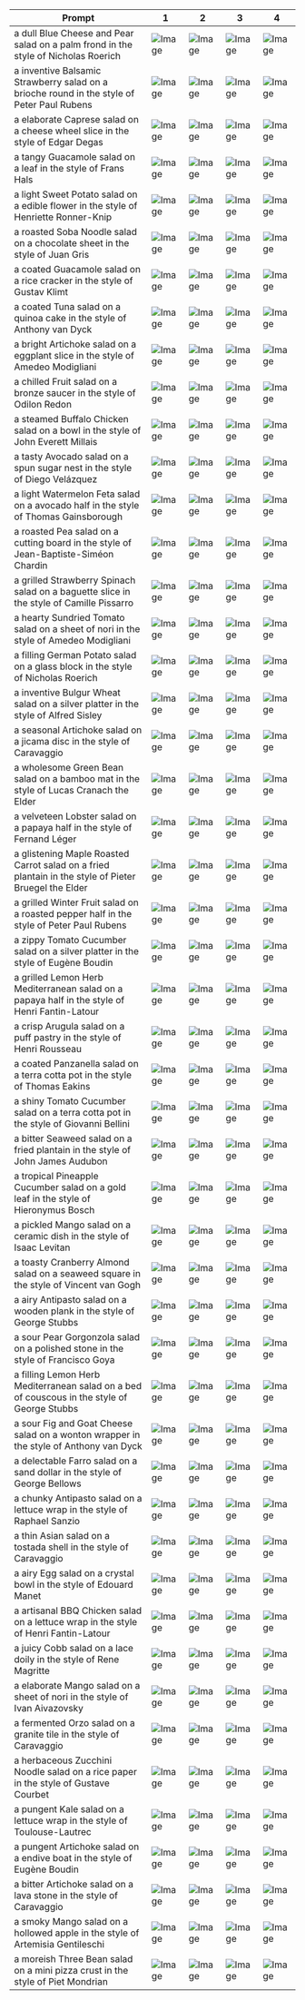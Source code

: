 | Prompt | 1 | 2 | 3 | 4 |
|-|-|-|-|-|
| a dull Blue Cheese and Pear salad on a palm frond in the style of Nicholas Roerich | ![Image](https://salad-benchmark-public-assets.s3.us-east-2.amazonaws.com/sdxl/83ee0da5-7cee-4578-968d-a71eb67d4b11-0.jpg) | ![Image](https://salad-benchmark-public-assets.s3.us-east-2.amazonaws.com/sdxl/83ee0da5-7cee-4578-968d-a71eb67d4b11-1.jpg) | ![Image](https://salad-benchmark-public-assets.s3.us-east-2.amazonaws.com/sdxl/83ee0da5-7cee-4578-968d-a71eb67d4b11-2.jpg) | ![Image](https://salad-benchmark-public-assets.s3.us-east-2.amazonaws.com/sdxl/83ee0da5-7cee-4578-968d-a71eb67d4b11-3.jpg) |
| a inventive Balsamic Strawberry salad on a brioche round in the style of Peter Paul Rubens | ![Image](https://salad-benchmark-public-assets.s3.us-east-2.amazonaws.com/sdxl/3a216690-f279-456e-8754-d4d127ebe811-0.jpg) | ![Image](https://salad-benchmark-public-assets.s3.us-east-2.amazonaws.com/sdxl/3a216690-f279-456e-8754-d4d127ebe811-1.jpg) | ![Image](https://salad-benchmark-public-assets.s3.us-east-2.amazonaws.com/sdxl/3a216690-f279-456e-8754-d4d127ebe811-2.jpg) | ![Image](https://salad-benchmark-public-assets.s3.us-east-2.amazonaws.com/sdxl/3a216690-f279-456e-8754-d4d127ebe811-3.jpg) |
| a elaborate Caprese salad on a cheese wheel slice in the style of Edgar Degas | ![Image](https://salad-benchmark-public-assets.s3.us-east-2.amazonaws.com/sdxl/eb55f32a-e882-428d-8754-2f104641332d-0.jpg) | ![Image](https://salad-benchmark-public-assets.s3.us-east-2.amazonaws.com/sdxl/eb55f32a-e882-428d-8754-2f104641332d-1.jpg) | ![Image](https://salad-benchmark-public-assets.s3.us-east-2.amazonaws.com/sdxl/eb55f32a-e882-428d-8754-2f104641332d-2.jpg) | ![Image](https://salad-benchmark-public-assets.s3.us-east-2.amazonaws.com/sdxl/eb55f32a-e882-428d-8754-2f104641332d-3.jpg) |
| a tangy Guacamole salad on a leaf in the style of Frans Hals | ![Image](https://salad-benchmark-public-assets.s3.us-east-2.amazonaws.com/sdxl/e529b457-4c39-4597-a891-7dadbe695b3b-0.jpg) | ![Image](https://salad-benchmark-public-assets.s3.us-east-2.amazonaws.com/sdxl/e529b457-4c39-4597-a891-7dadbe695b3b-1.jpg) | ![Image](https://salad-benchmark-public-assets.s3.us-east-2.amazonaws.com/sdxl/e529b457-4c39-4597-a891-7dadbe695b3b-2.jpg) | ![Image](https://salad-benchmark-public-assets.s3.us-east-2.amazonaws.com/sdxl/e529b457-4c39-4597-a891-7dadbe695b3b-3.jpg) |
| a light Sweet Potato salad on a edible flower in the style of Henriette Ronner-Knip | ![Image](https://salad-benchmark-public-assets.s3.us-east-2.amazonaws.com/sdxl/5f53ea07-3b7b-4fa2-b107-cff4bf6af5f8-0.jpg) | ![Image](https://salad-benchmark-public-assets.s3.us-east-2.amazonaws.com/sdxl/5f53ea07-3b7b-4fa2-b107-cff4bf6af5f8-1.jpg) | ![Image](https://salad-benchmark-public-assets.s3.us-east-2.amazonaws.com/sdxl/5f53ea07-3b7b-4fa2-b107-cff4bf6af5f8-2.jpg) | ![Image](https://salad-benchmark-public-assets.s3.us-east-2.amazonaws.com/sdxl/5f53ea07-3b7b-4fa2-b107-cff4bf6af5f8-3.jpg) |
| a roasted Soba Noodle salad on a chocolate sheet in the style of Juan Gris | ![Image](https://salad-benchmark-public-assets.s3.us-east-2.amazonaws.com/sdxl/7de73904-9893-4576-bc93-3e6a78a94f13-0.jpg) | ![Image](https://salad-benchmark-public-assets.s3.us-east-2.amazonaws.com/sdxl/7de73904-9893-4576-bc93-3e6a78a94f13-1.jpg) | ![Image](https://salad-benchmark-public-assets.s3.us-east-2.amazonaws.com/sdxl/7de73904-9893-4576-bc93-3e6a78a94f13-2.jpg) | ![Image](https://salad-benchmark-public-assets.s3.us-east-2.amazonaws.com/sdxl/7de73904-9893-4576-bc93-3e6a78a94f13-3.jpg) |
| a coated Guacamole salad on a rice cracker in the style of Gustav Klimt | ![Image](https://salad-benchmark-public-assets.s3.us-east-2.amazonaws.com/sdxl/5fa49550-4a88-4ec0-960a-65b9c466ffc9-0.jpg) | ![Image](https://salad-benchmark-public-assets.s3.us-east-2.amazonaws.com/sdxl/5fa49550-4a88-4ec0-960a-65b9c466ffc9-1.jpg) | ![Image](https://salad-benchmark-public-assets.s3.us-east-2.amazonaws.com/sdxl/5fa49550-4a88-4ec0-960a-65b9c466ffc9-2.jpg) | ![Image](https://salad-benchmark-public-assets.s3.us-east-2.amazonaws.com/sdxl/5fa49550-4a88-4ec0-960a-65b9c466ffc9-3.jpg) |
| a coated Tuna salad on a quinoa cake in the style of Anthony van Dyck | ![Image](https://salad-benchmark-public-assets.s3.us-east-2.amazonaws.com/sdxl/724579cb-3fbe-496d-8720-ee569b44fccf-0.jpg) | ![Image](https://salad-benchmark-public-assets.s3.us-east-2.amazonaws.com/sdxl/724579cb-3fbe-496d-8720-ee569b44fccf-1.jpg) | ![Image](https://salad-benchmark-public-assets.s3.us-east-2.amazonaws.com/sdxl/724579cb-3fbe-496d-8720-ee569b44fccf-2.jpg) | ![Image](https://salad-benchmark-public-assets.s3.us-east-2.amazonaws.com/sdxl/724579cb-3fbe-496d-8720-ee569b44fccf-3.jpg) |
| a bright Artichoke salad on a eggplant slice in the style of Amedeo Modigliani | ![Image](https://salad-benchmark-public-assets.s3.us-east-2.amazonaws.com/sdxl/12feafe1-3743-4dcb-85ea-c060c79859fa-0.jpg) | ![Image](https://salad-benchmark-public-assets.s3.us-east-2.amazonaws.com/sdxl/12feafe1-3743-4dcb-85ea-c060c79859fa-1.jpg) | ![Image](https://salad-benchmark-public-assets.s3.us-east-2.amazonaws.com/sdxl/12feafe1-3743-4dcb-85ea-c060c79859fa-2.jpg) | ![Image](https://salad-benchmark-public-assets.s3.us-east-2.amazonaws.com/sdxl/12feafe1-3743-4dcb-85ea-c060c79859fa-3.jpg) |
| a chilled Fruit salad on a bronze saucer in the style of Odilon Redon | ![Image](https://salad-benchmark-public-assets.s3.us-east-2.amazonaws.com/sdxl/407112ad-2c43-44d6-93e0-e18b764e65a8-0.jpg) | ![Image](https://salad-benchmark-public-assets.s3.us-east-2.amazonaws.com/sdxl/407112ad-2c43-44d6-93e0-e18b764e65a8-1.jpg) | ![Image](https://salad-benchmark-public-assets.s3.us-east-2.amazonaws.com/sdxl/407112ad-2c43-44d6-93e0-e18b764e65a8-2.jpg) | ![Image](https://salad-benchmark-public-assets.s3.us-east-2.amazonaws.com/sdxl/407112ad-2c43-44d6-93e0-e18b764e65a8-3.jpg) |
| a steamed Buffalo Chicken salad on a bowl in the style of John Everett Millais | ![Image](https://salad-benchmark-public-assets.s3.us-east-2.amazonaws.com/sdxl/7a67643f-2e94-4c60-9ef2-c6199a8cda27-0.jpg) | ![Image](https://salad-benchmark-public-assets.s3.us-east-2.amazonaws.com/sdxl/7a67643f-2e94-4c60-9ef2-c6199a8cda27-1.jpg) | ![Image](https://salad-benchmark-public-assets.s3.us-east-2.amazonaws.com/sdxl/7a67643f-2e94-4c60-9ef2-c6199a8cda27-2.jpg) | ![Image](https://salad-benchmark-public-assets.s3.us-east-2.amazonaws.com/sdxl/7a67643f-2e94-4c60-9ef2-c6199a8cda27-3.jpg) |
| a tasty Avocado salad on a spun sugar nest in the style of Diego Velázquez | ![Image](https://salad-benchmark-public-assets.s3.us-east-2.amazonaws.com/sdxl/50e87231-bdff-4db4-b9a1-a4fb9dfc466e-0.jpg) | ![Image](https://salad-benchmark-public-assets.s3.us-east-2.amazonaws.com/sdxl/50e87231-bdff-4db4-b9a1-a4fb9dfc466e-1.jpg) | ![Image](https://salad-benchmark-public-assets.s3.us-east-2.amazonaws.com/sdxl/50e87231-bdff-4db4-b9a1-a4fb9dfc466e-2.jpg) | ![Image](https://salad-benchmark-public-assets.s3.us-east-2.amazonaws.com/sdxl/50e87231-bdff-4db4-b9a1-a4fb9dfc466e-3.jpg) |
| a light Watermelon Feta salad on a avocado half in the style of Thomas Gainsborough | ![Image](https://salad-benchmark-public-assets.s3.us-east-2.amazonaws.com/sdxl/5a927e89-b178-4dfd-9fea-1593d7f3c42b-0.jpg) | ![Image](https://salad-benchmark-public-assets.s3.us-east-2.amazonaws.com/sdxl/5a927e89-b178-4dfd-9fea-1593d7f3c42b-1.jpg) | ![Image](https://salad-benchmark-public-assets.s3.us-east-2.amazonaws.com/sdxl/5a927e89-b178-4dfd-9fea-1593d7f3c42b-2.jpg) | ![Image](https://salad-benchmark-public-assets.s3.us-east-2.amazonaws.com/sdxl/5a927e89-b178-4dfd-9fea-1593d7f3c42b-3.jpg) |
| a roasted Pea salad on a cutting board in the style of Jean-Baptiste-Siméon Chardin | ![Image](https://salad-benchmark-public-assets.s3.us-east-2.amazonaws.com/sdxl/9c3e5f0f-0ee8-429b-b4f3-8a4b658631a1-0.jpg) | ![Image](https://salad-benchmark-public-assets.s3.us-east-2.amazonaws.com/sdxl/9c3e5f0f-0ee8-429b-b4f3-8a4b658631a1-1.jpg) | ![Image](https://salad-benchmark-public-assets.s3.us-east-2.amazonaws.com/sdxl/9c3e5f0f-0ee8-429b-b4f3-8a4b658631a1-2.jpg) | ![Image](https://salad-benchmark-public-assets.s3.us-east-2.amazonaws.com/sdxl/9c3e5f0f-0ee8-429b-b4f3-8a4b658631a1-3.jpg) |
| a grilled Strawberry Spinach salad on a baguette slice in the style of Camille Pissarro | ![Image](https://salad-benchmark-public-assets.s3.us-east-2.amazonaws.com/sdxl/e1467c50-4aa9-4e0e-bb62-bf1ca292aba1-0.jpg) | ![Image](https://salad-benchmark-public-assets.s3.us-east-2.amazonaws.com/sdxl/e1467c50-4aa9-4e0e-bb62-bf1ca292aba1-1.jpg) | ![Image](https://salad-benchmark-public-assets.s3.us-east-2.amazonaws.com/sdxl/e1467c50-4aa9-4e0e-bb62-bf1ca292aba1-2.jpg) | ![Image](https://salad-benchmark-public-assets.s3.us-east-2.amazonaws.com/sdxl/e1467c50-4aa9-4e0e-bb62-bf1ca292aba1-3.jpg) |
| a hearty Sundried Tomato salad on a sheet of nori in the style of Amedeo Modigliani | ![Image](https://salad-benchmark-public-assets.s3.us-east-2.amazonaws.com/sdxl/3542e9e1-c11b-4e9b-a000-0b3c84f3e153-0.jpg) | ![Image](https://salad-benchmark-public-assets.s3.us-east-2.amazonaws.com/sdxl/3542e9e1-c11b-4e9b-a000-0b3c84f3e153-1.jpg) | ![Image](https://salad-benchmark-public-assets.s3.us-east-2.amazonaws.com/sdxl/3542e9e1-c11b-4e9b-a000-0b3c84f3e153-2.jpg) | ![Image](https://salad-benchmark-public-assets.s3.us-east-2.amazonaws.com/sdxl/3542e9e1-c11b-4e9b-a000-0b3c84f3e153-3.jpg) |
| a filling German Potato salad on a glass block in the style of Nicholas Roerich | ![Image](https://salad-benchmark-public-assets.s3.us-east-2.amazonaws.com/sdxl/ac5450dc-3199-4031-b44a-d7404c8ce8d1-0.jpg) | ![Image](https://salad-benchmark-public-assets.s3.us-east-2.amazonaws.com/sdxl/ac5450dc-3199-4031-b44a-d7404c8ce8d1-1.jpg) | ![Image](https://salad-benchmark-public-assets.s3.us-east-2.amazonaws.com/sdxl/ac5450dc-3199-4031-b44a-d7404c8ce8d1-2.jpg) | ![Image](https://salad-benchmark-public-assets.s3.us-east-2.amazonaws.com/sdxl/ac5450dc-3199-4031-b44a-d7404c8ce8d1-3.jpg) |
| a inventive Bulgur Wheat salad on a silver platter in the style of Alfred Sisley | ![Image](https://salad-benchmark-public-assets.s3.us-east-2.amazonaws.com/sdxl/5db8f2a1-6300-409c-ae8f-3dfa369514ed-0.jpg) | ![Image](https://salad-benchmark-public-assets.s3.us-east-2.amazonaws.com/sdxl/5db8f2a1-6300-409c-ae8f-3dfa369514ed-1.jpg) | ![Image](https://salad-benchmark-public-assets.s3.us-east-2.amazonaws.com/sdxl/5db8f2a1-6300-409c-ae8f-3dfa369514ed-2.jpg) | ![Image](https://salad-benchmark-public-assets.s3.us-east-2.amazonaws.com/sdxl/5db8f2a1-6300-409c-ae8f-3dfa369514ed-3.jpg) |
| a seasonal Artichoke salad on a jicama disc in the style of Caravaggio | ![Image](https://salad-benchmark-public-assets.s3.us-east-2.amazonaws.com/sdxl/363c0714-d78f-49be-9b36-ff547da14747-0.jpg) | ![Image](https://salad-benchmark-public-assets.s3.us-east-2.amazonaws.com/sdxl/363c0714-d78f-49be-9b36-ff547da14747-1.jpg) | ![Image](https://salad-benchmark-public-assets.s3.us-east-2.amazonaws.com/sdxl/363c0714-d78f-49be-9b36-ff547da14747-2.jpg) | ![Image](https://salad-benchmark-public-assets.s3.us-east-2.amazonaws.com/sdxl/363c0714-d78f-49be-9b36-ff547da14747-3.jpg) |
| a wholesome Green Bean salad on a bamboo mat in the style of Lucas Cranach the Elder | ![Image](https://salad-benchmark-public-assets.s3.us-east-2.amazonaws.com/sdxl/234cf08a-d998-4d3f-a8fb-8478dd965e79-0.jpg) | ![Image](https://salad-benchmark-public-assets.s3.us-east-2.amazonaws.com/sdxl/234cf08a-d998-4d3f-a8fb-8478dd965e79-1.jpg) | ![Image](https://salad-benchmark-public-assets.s3.us-east-2.amazonaws.com/sdxl/234cf08a-d998-4d3f-a8fb-8478dd965e79-2.jpg) | ![Image](https://salad-benchmark-public-assets.s3.us-east-2.amazonaws.com/sdxl/234cf08a-d998-4d3f-a8fb-8478dd965e79-3.jpg) |
| a velveteen Lobster salad on a papaya half in the style of Fernand Léger | ![Image](https://salad-benchmark-public-assets.s3.us-east-2.amazonaws.com/sdxl/562d7032-316c-4b1a-8d80-a68d2b7f5694-0.jpg) | ![Image](https://salad-benchmark-public-assets.s3.us-east-2.amazonaws.com/sdxl/562d7032-316c-4b1a-8d80-a68d2b7f5694-1.jpg) | ![Image](https://salad-benchmark-public-assets.s3.us-east-2.amazonaws.com/sdxl/562d7032-316c-4b1a-8d80-a68d2b7f5694-2.jpg) | ![Image](https://salad-benchmark-public-assets.s3.us-east-2.amazonaws.com/sdxl/562d7032-316c-4b1a-8d80-a68d2b7f5694-3.jpg) |
| a glistening Maple Roasted Carrot salad on a fried plantain in the style of Pieter Bruegel the Elder | ![Image](https://salad-benchmark-public-assets.s3.us-east-2.amazonaws.com/sdxl/22667c7a-7ee2-4efa-9e81-534dde421bc5-0.jpg) | ![Image](https://salad-benchmark-public-assets.s3.us-east-2.amazonaws.com/sdxl/22667c7a-7ee2-4efa-9e81-534dde421bc5-1.jpg) | ![Image](https://salad-benchmark-public-assets.s3.us-east-2.amazonaws.com/sdxl/22667c7a-7ee2-4efa-9e81-534dde421bc5-2.jpg) | ![Image](https://salad-benchmark-public-assets.s3.us-east-2.amazonaws.com/sdxl/22667c7a-7ee2-4efa-9e81-534dde421bc5-3.jpg) |
| a grilled Winter Fruit salad on a roasted pepper half in the style of Peter Paul Rubens | ![Image](https://salad-benchmark-public-assets.s3.us-east-2.amazonaws.com/sdxl/fccedfc2-8458-4baf-9510-33ac60c4efb3-0.jpg) | ![Image](https://salad-benchmark-public-assets.s3.us-east-2.amazonaws.com/sdxl/fccedfc2-8458-4baf-9510-33ac60c4efb3-1.jpg) | ![Image](https://salad-benchmark-public-assets.s3.us-east-2.amazonaws.com/sdxl/fccedfc2-8458-4baf-9510-33ac60c4efb3-2.jpg) | ![Image](https://salad-benchmark-public-assets.s3.us-east-2.amazonaws.com/sdxl/fccedfc2-8458-4baf-9510-33ac60c4efb3-3.jpg) |
| a zippy Tomato Cucumber salad on a silver platter in the style of Eugène Boudin | ![Image](https://salad-benchmark-public-assets.s3.us-east-2.amazonaws.com/sdxl/2e4feebe-2d86-400d-9e69-762c0f3aa2bb-0.jpg) | ![Image](https://salad-benchmark-public-assets.s3.us-east-2.amazonaws.com/sdxl/2e4feebe-2d86-400d-9e69-762c0f3aa2bb-1.jpg) | ![Image](https://salad-benchmark-public-assets.s3.us-east-2.amazonaws.com/sdxl/2e4feebe-2d86-400d-9e69-762c0f3aa2bb-2.jpg) | ![Image](https://salad-benchmark-public-assets.s3.us-east-2.amazonaws.com/sdxl/2e4feebe-2d86-400d-9e69-762c0f3aa2bb-3.jpg) |
| a grilled Lemon Herb Mediterranean salad on a papaya half in the style of Henri Fantin-Latour | ![Image](https://salad-benchmark-public-assets.s3.us-east-2.amazonaws.com/sdxl/5127bbc8-3aba-4b66-b212-6fe18ef91f25-0.jpg) | ![Image](https://salad-benchmark-public-assets.s3.us-east-2.amazonaws.com/sdxl/5127bbc8-3aba-4b66-b212-6fe18ef91f25-1.jpg) | ![Image](https://salad-benchmark-public-assets.s3.us-east-2.amazonaws.com/sdxl/5127bbc8-3aba-4b66-b212-6fe18ef91f25-2.jpg) | ![Image](https://salad-benchmark-public-assets.s3.us-east-2.amazonaws.com/sdxl/5127bbc8-3aba-4b66-b212-6fe18ef91f25-3.jpg) |
| a crisp Arugula salad on a puff pastry in the style of Henri Rousseau | ![Image](https://salad-benchmark-public-assets.s3.us-east-2.amazonaws.com/sdxl/23d48c67-0ae0-4a57-bfe8-ddac0609d497-0.jpg) | ![Image](https://salad-benchmark-public-assets.s3.us-east-2.amazonaws.com/sdxl/23d48c67-0ae0-4a57-bfe8-ddac0609d497-1.jpg) | ![Image](https://salad-benchmark-public-assets.s3.us-east-2.amazonaws.com/sdxl/23d48c67-0ae0-4a57-bfe8-ddac0609d497-2.jpg) | ![Image](https://salad-benchmark-public-assets.s3.us-east-2.amazonaws.com/sdxl/23d48c67-0ae0-4a57-bfe8-ddac0609d497-3.jpg) |
| a coated Panzanella salad on a terra cotta pot in the style of Thomas Eakins | ![Image](https://salad-benchmark-public-assets.s3.us-east-2.amazonaws.com/sdxl/225e8415-ff55-46f6-a5d7-ce0d8ff18fbe-0.jpg) | ![Image](https://salad-benchmark-public-assets.s3.us-east-2.amazonaws.com/sdxl/225e8415-ff55-46f6-a5d7-ce0d8ff18fbe-1.jpg) | ![Image](https://salad-benchmark-public-assets.s3.us-east-2.amazonaws.com/sdxl/225e8415-ff55-46f6-a5d7-ce0d8ff18fbe-2.jpg) | ![Image](https://salad-benchmark-public-assets.s3.us-east-2.amazonaws.com/sdxl/225e8415-ff55-46f6-a5d7-ce0d8ff18fbe-3.jpg) |
| a shiny Tomato Cucumber salad on a terra cotta pot in the style of Giovanni Bellini | ![Image](https://salad-benchmark-public-assets.s3.us-east-2.amazonaws.com/sdxl/02f56deb-89ec-4105-8edc-79345dc4cf44-0.jpg) | ![Image](https://salad-benchmark-public-assets.s3.us-east-2.amazonaws.com/sdxl/02f56deb-89ec-4105-8edc-79345dc4cf44-1.jpg) | ![Image](https://salad-benchmark-public-assets.s3.us-east-2.amazonaws.com/sdxl/02f56deb-89ec-4105-8edc-79345dc4cf44-2.jpg) | ![Image](https://salad-benchmark-public-assets.s3.us-east-2.amazonaws.com/sdxl/02f56deb-89ec-4105-8edc-79345dc4cf44-3.jpg) |
| a bitter Seaweed salad on a fried plantain in the style of John James Audubon | ![Image](https://salad-benchmark-public-assets.s3.us-east-2.amazonaws.com/sdxl/9460ce5d-c0f8-416a-9007-6bcaeb32d4c8-0.jpg) | ![Image](https://salad-benchmark-public-assets.s3.us-east-2.amazonaws.com/sdxl/9460ce5d-c0f8-416a-9007-6bcaeb32d4c8-1.jpg) | ![Image](https://salad-benchmark-public-assets.s3.us-east-2.amazonaws.com/sdxl/9460ce5d-c0f8-416a-9007-6bcaeb32d4c8-2.jpg) | ![Image](https://salad-benchmark-public-assets.s3.us-east-2.amazonaws.com/sdxl/9460ce5d-c0f8-416a-9007-6bcaeb32d4c8-3.jpg) |
| a tropical Pineapple Cucumber salad on a gold leaf in the style of Hieronymus Bosch | ![Image](https://salad-benchmark-public-assets.s3.us-east-2.amazonaws.com/sdxl/7d59ec8f-4d91-4b2e-8f80-b0d0ca2d3cc6-0.jpg) | ![Image](https://salad-benchmark-public-assets.s3.us-east-2.amazonaws.com/sdxl/7d59ec8f-4d91-4b2e-8f80-b0d0ca2d3cc6-1.jpg) | ![Image](https://salad-benchmark-public-assets.s3.us-east-2.amazonaws.com/sdxl/7d59ec8f-4d91-4b2e-8f80-b0d0ca2d3cc6-2.jpg) | ![Image](https://salad-benchmark-public-assets.s3.us-east-2.amazonaws.com/sdxl/7d59ec8f-4d91-4b2e-8f80-b0d0ca2d3cc6-3.jpg) |
| a pickled Mango salad on a ceramic dish in the style of Isaac Levitan | ![Image](https://salad-benchmark-public-assets.s3.us-east-2.amazonaws.com/sdxl/15fd81f8-6fc2-44b4-922e-4d4b2d3ecb34-0.jpg) | ![Image](https://salad-benchmark-public-assets.s3.us-east-2.amazonaws.com/sdxl/15fd81f8-6fc2-44b4-922e-4d4b2d3ecb34-1.jpg) | ![Image](https://salad-benchmark-public-assets.s3.us-east-2.amazonaws.com/sdxl/15fd81f8-6fc2-44b4-922e-4d4b2d3ecb34-2.jpg) | ![Image](https://salad-benchmark-public-assets.s3.us-east-2.amazonaws.com/sdxl/15fd81f8-6fc2-44b4-922e-4d4b2d3ecb34-3.jpg) |
| a toasty Cranberry Almond salad on a seaweed square in the style of Vincent van Gogh | ![Image](https://salad-benchmark-public-assets.s3.us-east-2.amazonaws.com/sdxl/9fdbca8e-424b-40bd-87c3-6aebe9c56b41-0.jpg) | ![Image](https://salad-benchmark-public-assets.s3.us-east-2.amazonaws.com/sdxl/9fdbca8e-424b-40bd-87c3-6aebe9c56b41-1.jpg) | ![Image](https://salad-benchmark-public-assets.s3.us-east-2.amazonaws.com/sdxl/9fdbca8e-424b-40bd-87c3-6aebe9c56b41-2.jpg) | ![Image](https://salad-benchmark-public-assets.s3.us-east-2.amazonaws.com/sdxl/9fdbca8e-424b-40bd-87c3-6aebe9c56b41-3.jpg) |
| a airy Antipasto salad on a wooden plank in the style of George Stubbs | ![Image](https://salad-benchmark-public-assets.s3.us-east-2.amazonaws.com/sdxl/bdf5d677-a8ba-48da-a8b6-c37575dea0a2-0.jpg) | ![Image](https://salad-benchmark-public-assets.s3.us-east-2.amazonaws.com/sdxl/bdf5d677-a8ba-48da-a8b6-c37575dea0a2-1.jpg) | ![Image](https://salad-benchmark-public-assets.s3.us-east-2.amazonaws.com/sdxl/bdf5d677-a8ba-48da-a8b6-c37575dea0a2-2.jpg) | ![Image](https://salad-benchmark-public-assets.s3.us-east-2.amazonaws.com/sdxl/bdf5d677-a8ba-48da-a8b6-c37575dea0a2-3.jpg) |
| a sour Pear Gorgonzola salad on a polished stone in the style of Francisco Goya | ![Image](https://salad-benchmark-public-assets.s3.us-east-2.amazonaws.com/sdxl/549ba2ac-238d-44ab-8874-5464053b5363-0.jpg) | ![Image](https://salad-benchmark-public-assets.s3.us-east-2.amazonaws.com/sdxl/549ba2ac-238d-44ab-8874-5464053b5363-1.jpg) | ![Image](https://salad-benchmark-public-assets.s3.us-east-2.amazonaws.com/sdxl/549ba2ac-238d-44ab-8874-5464053b5363-2.jpg) | ![Image](https://salad-benchmark-public-assets.s3.us-east-2.amazonaws.com/sdxl/549ba2ac-238d-44ab-8874-5464053b5363-3.jpg) |
| a filling Lemon Herb Mediterranean salad on a bed of couscous in the style of George Stubbs | ![Image](https://salad-benchmark-public-assets.s3.us-east-2.amazonaws.com/sdxl/8e614f4a-647a-46bd-bea0-96267cc2d95e-0.jpg) | ![Image](https://salad-benchmark-public-assets.s3.us-east-2.amazonaws.com/sdxl/8e614f4a-647a-46bd-bea0-96267cc2d95e-1.jpg) | ![Image](https://salad-benchmark-public-assets.s3.us-east-2.amazonaws.com/sdxl/8e614f4a-647a-46bd-bea0-96267cc2d95e-2.jpg) | ![Image](https://salad-benchmark-public-assets.s3.us-east-2.amazonaws.com/sdxl/8e614f4a-647a-46bd-bea0-96267cc2d95e-3.jpg) |
| a sour Fig and Goat Cheese salad on a wonton wrapper in the style of Anthony van Dyck | ![Image](https://salad-benchmark-public-assets.s3.us-east-2.amazonaws.com/sdxl/2d947749-ffde-4d72-a8e6-2f386b50bb82-0.jpg) | ![Image](https://salad-benchmark-public-assets.s3.us-east-2.amazonaws.com/sdxl/2d947749-ffde-4d72-a8e6-2f386b50bb82-1.jpg) | ![Image](https://salad-benchmark-public-assets.s3.us-east-2.amazonaws.com/sdxl/2d947749-ffde-4d72-a8e6-2f386b50bb82-2.jpg) | ![Image](https://salad-benchmark-public-assets.s3.us-east-2.amazonaws.com/sdxl/2d947749-ffde-4d72-a8e6-2f386b50bb82-3.jpg) |
| a delectable Farro salad on a sand dollar in the style of George Bellows | ![Image](https://salad-benchmark-public-assets.s3.us-east-2.amazonaws.com/sdxl/13fd0cb8-4b3c-44a0-bef8-8659e3cac7d8-0.jpg) | ![Image](https://salad-benchmark-public-assets.s3.us-east-2.amazonaws.com/sdxl/13fd0cb8-4b3c-44a0-bef8-8659e3cac7d8-1.jpg) | ![Image](https://salad-benchmark-public-assets.s3.us-east-2.amazonaws.com/sdxl/13fd0cb8-4b3c-44a0-bef8-8659e3cac7d8-2.jpg) | ![Image](https://salad-benchmark-public-assets.s3.us-east-2.amazonaws.com/sdxl/13fd0cb8-4b3c-44a0-bef8-8659e3cac7d8-3.jpg) |
| a chunky Antipasto salad on a lettuce wrap in the style of Raphael Sanzio | ![Image](https://salad-benchmark-public-assets.s3.us-east-2.amazonaws.com/sdxl/9040cac1-4398-479d-895a-2c89b218a9c0-0.jpg) | ![Image](https://salad-benchmark-public-assets.s3.us-east-2.amazonaws.com/sdxl/9040cac1-4398-479d-895a-2c89b218a9c0-1.jpg) | ![Image](https://salad-benchmark-public-assets.s3.us-east-2.amazonaws.com/sdxl/9040cac1-4398-479d-895a-2c89b218a9c0-2.jpg) | ![Image](https://salad-benchmark-public-assets.s3.us-east-2.amazonaws.com/sdxl/9040cac1-4398-479d-895a-2c89b218a9c0-3.jpg) |
| a thin Asian salad on a tostada shell in the style of Caravaggio | ![Image](https://salad-benchmark-public-assets.s3.us-east-2.amazonaws.com/sdxl/d8b5253e-955e-49e1-8058-186d1bfc0146-0.jpg) | ![Image](https://salad-benchmark-public-assets.s3.us-east-2.amazonaws.com/sdxl/d8b5253e-955e-49e1-8058-186d1bfc0146-1.jpg) | ![Image](https://salad-benchmark-public-assets.s3.us-east-2.amazonaws.com/sdxl/d8b5253e-955e-49e1-8058-186d1bfc0146-2.jpg) | ![Image](https://salad-benchmark-public-assets.s3.us-east-2.amazonaws.com/sdxl/d8b5253e-955e-49e1-8058-186d1bfc0146-3.jpg) |
| a airy Egg salad on a crystal bowl in the style of Edouard Manet | ![Image](https://salad-benchmark-public-assets.s3.us-east-2.amazonaws.com/sdxl/75a1837b-51bd-460e-82be-9f2f7e81e08d-0.jpg) | ![Image](https://salad-benchmark-public-assets.s3.us-east-2.amazonaws.com/sdxl/75a1837b-51bd-460e-82be-9f2f7e81e08d-1.jpg) | ![Image](https://salad-benchmark-public-assets.s3.us-east-2.amazonaws.com/sdxl/75a1837b-51bd-460e-82be-9f2f7e81e08d-2.jpg) | ![Image](https://salad-benchmark-public-assets.s3.us-east-2.amazonaws.com/sdxl/75a1837b-51bd-460e-82be-9f2f7e81e08d-3.jpg) |
| a artisanal BBQ Chicken salad on a lettuce wrap in the style of Henri Fantin-Latour | ![Image](https://salad-benchmark-public-assets.s3.us-east-2.amazonaws.com/sdxl/ecdbabad-718b-4007-b1bd-69dacb65bfa2-0.jpg) | ![Image](https://salad-benchmark-public-assets.s3.us-east-2.amazonaws.com/sdxl/ecdbabad-718b-4007-b1bd-69dacb65bfa2-1.jpg) | ![Image](https://salad-benchmark-public-assets.s3.us-east-2.amazonaws.com/sdxl/ecdbabad-718b-4007-b1bd-69dacb65bfa2-2.jpg) | ![Image](https://salad-benchmark-public-assets.s3.us-east-2.amazonaws.com/sdxl/ecdbabad-718b-4007-b1bd-69dacb65bfa2-3.jpg) |
| a juicy Cobb salad on a lace doily in the style of Rene Magritte | ![Image](https://salad-benchmark-public-assets.s3.us-east-2.amazonaws.com/sdxl/bc1b8ac0-b0b5-47c0-b7cc-d7adb5953c68-0.jpg) | ![Image](https://salad-benchmark-public-assets.s3.us-east-2.amazonaws.com/sdxl/bc1b8ac0-b0b5-47c0-b7cc-d7adb5953c68-1.jpg) | ![Image](https://salad-benchmark-public-assets.s3.us-east-2.amazonaws.com/sdxl/bc1b8ac0-b0b5-47c0-b7cc-d7adb5953c68-2.jpg) | ![Image](https://salad-benchmark-public-assets.s3.us-east-2.amazonaws.com/sdxl/bc1b8ac0-b0b5-47c0-b7cc-d7adb5953c68-3.jpg) |
| a elaborate Mango salad on a sheet of nori in the style of Ivan Aivazovsky | ![Image](https://salad-benchmark-public-assets.s3.us-east-2.amazonaws.com/sdxl/09dc1d38-2026-422b-b24e-8dac47c3da58-0.jpg) | ![Image](https://salad-benchmark-public-assets.s3.us-east-2.amazonaws.com/sdxl/09dc1d38-2026-422b-b24e-8dac47c3da58-1.jpg) | ![Image](https://salad-benchmark-public-assets.s3.us-east-2.amazonaws.com/sdxl/09dc1d38-2026-422b-b24e-8dac47c3da58-2.jpg) | ![Image](https://salad-benchmark-public-assets.s3.us-east-2.amazonaws.com/sdxl/09dc1d38-2026-422b-b24e-8dac47c3da58-3.jpg) |
| a fermented Orzo salad on a granite tile in the style of Caravaggio | ![Image](https://salad-benchmark-public-assets.s3.us-east-2.amazonaws.com/sdxl/15c0a0f4-fd37-4332-b367-0f7cd3747ece-0.jpg) | ![Image](https://salad-benchmark-public-assets.s3.us-east-2.amazonaws.com/sdxl/15c0a0f4-fd37-4332-b367-0f7cd3747ece-1.jpg) | ![Image](https://salad-benchmark-public-assets.s3.us-east-2.amazonaws.com/sdxl/15c0a0f4-fd37-4332-b367-0f7cd3747ece-2.jpg) | ![Image](https://salad-benchmark-public-assets.s3.us-east-2.amazonaws.com/sdxl/15c0a0f4-fd37-4332-b367-0f7cd3747ece-3.jpg) |
| a herbaceous Zucchini Noodle salad on a rice paper in the style of Gustave Courbet | ![Image](https://salad-benchmark-public-assets.s3.us-east-2.amazonaws.com/sdxl/ab7f177f-4818-4812-a170-1ae32069b718-0.jpg) | ![Image](https://salad-benchmark-public-assets.s3.us-east-2.amazonaws.com/sdxl/ab7f177f-4818-4812-a170-1ae32069b718-1.jpg) | ![Image](https://salad-benchmark-public-assets.s3.us-east-2.amazonaws.com/sdxl/ab7f177f-4818-4812-a170-1ae32069b718-2.jpg) | ![Image](https://salad-benchmark-public-assets.s3.us-east-2.amazonaws.com/sdxl/ab7f177f-4818-4812-a170-1ae32069b718-3.jpg) |
| a pungent Kale salad on a lettuce wrap in the style of Toulouse-Lautrec | ![Image](https://salad-benchmark-public-assets.s3.us-east-2.amazonaws.com/sdxl/894930cb-7e8e-4fab-94f2-d8c50812467e-0.jpg) | ![Image](https://salad-benchmark-public-assets.s3.us-east-2.amazonaws.com/sdxl/894930cb-7e8e-4fab-94f2-d8c50812467e-1.jpg) | ![Image](https://salad-benchmark-public-assets.s3.us-east-2.amazonaws.com/sdxl/894930cb-7e8e-4fab-94f2-d8c50812467e-2.jpg) | ![Image](https://salad-benchmark-public-assets.s3.us-east-2.amazonaws.com/sdxl/894930cb-7e8e-4fab-94f2-d8c50812467e-3.jpg) |
| a pungent Artichoke salad on a endive boat in the style of Eugène Boudin | ![Image](https://salad-benchmark-public-assets.s3.us-east-2.amazonaws.com/sdxl/269f47f9-d683-4bec-8203-8a421d3ad2ac-0.jpg) | ![Image](https://salad-benchmark-public-assets.s3.us-east-2.amazonaws.com/sdxl/269f47f9-d683-4bec-8203-8a421d3ad2ac-1.jpg) | ![Image](https://salad-benchmark-public-assets.s3.us-east-2.amazonaws.com/sdxl/269f47f9-d683-4bec-8203-8a421d3ad2ac-2.jpg) | ![Image](https://salad-benchmark-public-assets.s3.us-east-2.amazonaws.com/sdxl/269f47f9-d683-4bec-8203-8a421d3ad2ac-3.jpg) |
| a bitter Artichoke salad on a lava stone in the style of Caravaggio | ![Image](https://salad-benchmark-public-assets.s3.us-east-2.amazonaws.com/sdxl/6c00acd8-fcea-4caf-ac2d-be4ba48101a6-0.jpg) | ![Image](https://salad-benchmark-public-assets.s3.us-east-2.amazonaws.com/sdxl/6c00acd8-fcea-4caf-ac2d-be4ba48101a6-1.jpg) | ![Image](https://salad-benchmark-public-assets.s3.us-east-2.amazonaws.com/sdxl/6c00acd8-fcea-4caf-ac2d-be4ba48101a6-2.jpg) | ![Image](https://salad-benchmark-public-assets.s3.us-east-2.amazonaws.com/sdxl/6c00acd8-fcea-4caf-ac2d-be4ba48101a6-3.jpg) |
| a smoky Mango salad on a hollowed apple in the style of Artemisia Gentileschi | ![Image](https://salad-benchmark-public-assets.s3.us-east-2.amazonaws.com/sdxl/7d3c96c1-9c15-40a6-81dc-0e710ebaf72e-0.jpg) | ![Image](https://salad-benchmark-public-assets.s3.us-east-2.amazonaws.com/sdxl/7d3c96c1-9c15-40a6-81dc-0e710ebaf72e-1.jpg) | ![Image](https://salad-benchmark-public-assets.s3.us-east-2.amazonaws.com/sdxl/7d3c96c1-9c15-40a6-81dc-0e710ebaf72e-2.jpg) | ![Image](https://salad-benchmark-public-assets.s3.us-east-2.amazonaws.com/sdxl/7d3c96c1-9c15-40a6-81dc-0e710ebaf72e-3.jpg) |
| a moreish Three Bean salad on a mini pizza crust in the style of Piet Mondrian | ![Image](https://salad-benchmark-public-assets.s3.us-east-2.amazonaws.com/sdxl/724e1db7-1bd0-4c72-864a-a933a40a2bf2-0.jpg) | ![Image](https://salad-benchmark-public-assets.s3.us-east-2.amazonaws.com/sdxl/724e1db7-1bd0-4c72-864a-a933a40a2bf2-1.jpg) | ![Image](https://salad-benchmark-public-assets.s3.us-east-2.amazonaws.com/sdxl/724e1db7-1bd0-4c72-864a-a933a40a2bf2-2.jpg) | ![Image](https://salad-benchmark-public-assets.s3.us-east-2.amazonaws.com/sdxl/724e1db7-1bd0-4c72-864a-a933a40a2bf2-3.jpg) |
